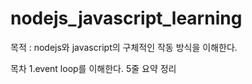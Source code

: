 # nodejs_javascript_learning
목적 : nodejs와 javascript의 구체적인 작동 방식을 이해한다.<br>

목차
1.event loop를 이해한다.
5줄 요약 정리